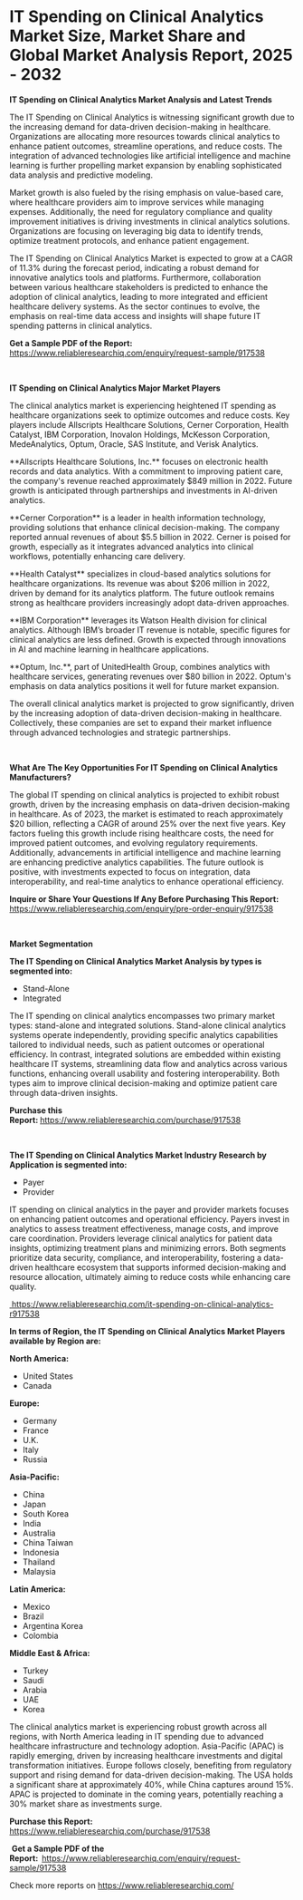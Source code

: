 <p><h1>IT Spending on Clinical Analytics Market Size, Market Share and Global Market Analysis Report, 2025 - 2032</h1></p><p><strong>IT Spending on Clinical Analytics Market Analysis and Latest Trends</strong></p>
<p><p>The IT Spending on Clinical Analytics is witnessing significant growth due to the increasing demand for data-driven decision-making in healthcare. Organizations are allocating more resources towards clinical analytics to enhance patient outcomes, streamline operations, and reduce costs. The integration of advanced technologies like artificial intelligence and machine learning is further propelling market expansion by enabling sophisticated data analysis and predictive modeling.</p><p>Market growth is also fueled by the rising emphasis on value-based care, where healthcare providers aim to improve services while managing expenses. Additionally, the need for regulatory compliance and quality improvement initiatives is driving investments in clinical analytics solutions. Organizations are focusing on leveraging big data to identify trends, optimize treatment protocols, and enhance patient engagement.</p><p>The IT Spending on Clinical Analytics Market is expected to grow at a CAGR of 11.3% during the forecast period, indicating a robust demand for innovative analytics tools and platforms. Furthermore, collaboration between various healthcare stakeholders is predicted to enhance the adoption of clinical analytics, leading to more integrated and efficient healthcare delivery systems. As the sector continues to evolve, the emphasis on real-time data access and insights will shape future IT spending patterns in clinical analytics.</p></p>
<p><strong>Get a Sample PDF of the Report:&nbsp;</strong> <a href="https://www.reliableresearchiq.com/enquiry/request-sample/917538?utm_campaign=3030&utm_medium=2&utm_source=Github&utm_content=ia&utm_term=07032025&utm_id=it-spending-on-clinical-analytics">https://www.reliableresearchiq.com/enquiry/request-sample/917538</a></p>
<p>&nbsp;</p>
<p><strong>IT Spending on Clinical Analytics Major Market Players</strong></p>
<p><p>The clinical analytics market is experiencing heightened IT spending as healthcare organizations seek to optimize outcomes and reduce costs. Key players include Allscripts Healthcare Solutions, Cerner Corporation, Health Catalyst, IBM Corporation, Inovalon Holdings, McKesson Corporation, MedeAnalytics, Optum, Oracle, SAS Institute, and Verisk Analytics.</p><p>**Allscripts Healthcare Solutions, Inc.** focuses on electronic health records and data analytics. With a commitment to improving patient care, the company's revenue reached approximately $849 million in 2022. Future growth is anticipated through partnerships and investments in AI-driven analytics.</p><p>**Cerner Corporation** is a leader in health information technology, providing solutions that enhance clinical decision-making. The company reported annual revenues of about $5.5 billion in 2022. Cerner is poised for growth, especially as it integrates advanced analytics into clinical workflows, potentially enhancing care delivery.</p><p>**Health Catalyst** specializes in cloud-based analytics solutions for healthcare organizations. Its revenue was about $206 million in 2022, driven by demand for its analytics platform. The future outlook remains strong as healthcare providers increasingly adopt data-driven approaches.</p><p>**IBM Corporation** leverages its Watson Health division for clinical analytics. Although IBM’s broader IT revenue is notable, specific figures for clinical analytics are less defined. Growth is expected through innovations in AI and machine learning in healthcare applications.</p><p>**Optum, Inc.**, part of UnitedHealth Group, combines analytics with healthcare services, generating revenues over $80 billion in 2022. Optum's emphasis on data analytics positions it well for future market expansion.</p><p>The overall clinical analytics market is projected to grow significantly, driven by the increasing adoption of data-driven decision-making in healthcare. Collectively, these companies are set to expand their market influence through advanced technologies and strategic partnerships.</p></p>
<p>&nbsp;</p>
<p><strong>What Are The Key Opportunities For IT Spending on Clinical Analytics Manufacturers?</strong></p>
<p><p>The global IT spending on clinical analytics is projected to exhibit robust growth, driven by the increasing emphasis on data-driven decision-making in healthcare. As of 2023, the market is estimated to reach approximately $20 billion, reflecting a CAGR of around 25% over the next five years. Key factors fueling this growth include rising healthcare costs, the need for improved patient outcomes, and evolving regulatory requirements. Additionally, advancements in artificial intelligence and machine learning are enhancing predictive analytics capabilities. The future outlook is positive, with investments expected to focus on integration, data interoperability, and real-time analytics to enhance operational efficiency.</p></p>
<p><strong>Inquire or Share Your Questions If Any Before Purchasing This Report:</strong> <a href="https://www.reliableresearchiq.com/enquiry/pre-order-enquiry/917538?utm_campaign=3030&utm_medium=2&utm_source=Github&utm_content=ia&utm_term=07032025&utm_id=it-spending-on-clinical-analytics">https://www.reliableresearchiq.com/enquiry/pre-order-enquiry/917538</a></p>
<p>&nbsp;</p>
<p><strong>Market Segmentation</strong></p>
<p><strong>The IT Spending on Clinical Analytics Market Analysis by types is segmented into:</strong></p>
<p><ul><li>Stand-Alone</li><li>Integrated</li></ul></p>
<p><p>The IT spending on clinical analytics encompasses two primary market types: stand-alone and integrated solutions. Stand-alone clinical analytics systems operate independently, providing specific analytics capabilities tailored to individual needs, such as patient outcomes or operational efficiency. In contrast, integrated solutions are embedded within existing healthcare IT systems, streamlining data flow and analytics across various functions, enhancing overall usability and fostering interoperability. Both types aim to improve clinical decision-making and optimize patient care through data-driven insights.</p></p>
<p><strong>Purchase this Report:&nbsp;</strong><a href="https://www.reliableresearchiq.com/purchase/917538?utm_campaign=3030&utm_medium=2&utm_source=Github&utm_content=ia&utm_term=07032025&utm_id=it-spending-on-clinical-analytics">https://www.reliableresearchiq.com/purchase/917538</a></p>
<p>&nbsp;</p>
<p><strong>The IT Spending on Clinical Analytics Market Industry Research by Application is segmented into:</strong></p>
<p><ul><li>Payer</li><li>Provider</li></ul></p>
<p><p>IT spending on clinical analytics in the payer and provider markets focuses on enhancing patient outcomes and operational efficiency. Payers invest in analytics to assess treatment effectiveness, manage costs, and improve care coordination. Providers leverage clinical analytics for patient data insights, optimizing treatment plans and minimizing errors. Both segments prioritize data security, compliance, and interoperability, fostering a data-driven healthcare ecosystem that supports informed decision-making and resource allocation, ultimately aiming to reduce costs while enhancing care quality.</p></p>
<p><a href="https://www.reliableresearchiq.com/it-spending-on-clinical-analytics-r917538?utm_campaign=3030&utm_medium=2&utm_source=Github&utm_content=ia&utm_term=07032025&utm_id=it-spending-on-clinical-analytics">&nbsp;https://www.reliableresearchiq.com/it-spending-on-clinical-analytics-r917538</a></p>
<p><strong>In terms of Region, the IT Spending on Clinical Analytics Market Players available by Region are:</strong></p>
<p>
    <p> <strong> North America: </strong>
        <ul>
            <li>United States</li>
            <li>Canada</li>
        </ul>
        </p> 
    <p> <strong> Europe: </strong>
        <ul>
            <li>Germany</li>
            <li>France</li>
            <li>U.K.</li>
            <li>Italy</li>
            <li>Russia</li>
        </ul>
        </p> 
    <p> <strong> Asia-Pacific: </strong>
        <ul>
            <li>China</li>
            <li>Japan</li>
            <li>South Korea</li>
            <li>India</li>
            <li>Australia</li>
            <li>China Taiwan</li>
            <li>Indonesia</li>
            <li>Thailand</li>
            <li>Malaysia</li>
        </ul>
        </p> 
    <p> <strong> Latin America: </strong>
        <ul>
            <li>Mexico</li>
            <li>Brazil</li>
            <li>Argentina Korea</li>
            <li>Colombia</li>
        </ul>
        </p> 
    <p> <strong> Middle East & Africa: </strong>
        <ul>
            <li>Turkey</li>
            <li>Saudi</li>
            <li>Arabia</li>
            <li>UAE</li>
            <li>Korea</li>
        </ul>
    </p>
    </p>
<p><p>The clinical analytics market is experiencing robust growth across all regions, with North America leading in IT spending due to advanced healthcare infrastructure and technology adoption. Asia-Pacific (APAC) is rapidly emerging, driven by increasing healthcare investments and digital transformation initiatives. Europe follows closely, benefiting from regulatory support and rising demand for data-driven decision-making. The USA holds a significant share at approximately 40%, while China captures around 15%. APAC is projected to dominate in the coming years, potentially reaching a 30% market share as investments surge.</p></p>
<p><strong>Purchase this Report: </strong><a href="https://www.reliableresearchiq.com/purchase/917538?utm_campaign=3030&utm_medium=2&utm_source=Github&utm_content=ia&utm_term=07032025&utm_id=it-spending-on-clinical-analytics">https://www.reliableresearchiq.com/purchase/917538</a></p>
<p>&nbsp;<strong>Get a Sample PDF of the Report:&nbsp;&nbsp;</strong><a href="https://www.reliableresearchiq.com/enquiry/request-sample/917538?utm_campaign=3030&utm_medium=2&utm_source=Github&utm_content=ia&utm_term=07032025&utm_id=it-spending-on-clinical-analytics">https://www.reliableresearchiq.com/enquiry/request-sample/917538</a></p>
<p><strong></strong></p>
<p>Check more reports on <a href="https://www.reliableresearchiq.com/?utm_campaign=3030&utm_medium=2&utm_source=Github&utm_content=ia&utm_term=07032025&utm_id=it-spending-on-clinical-analytics">https://www.reliableresearchiq.com/</a></p>